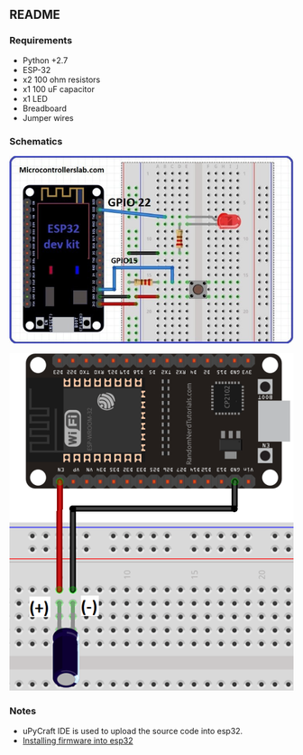 ## README

### Requirements
* Python +2.7
* ESP-32
* x2 100 ohm resistors
* x1 100 uF capacitor
* x1 LED
* Breadboard
* Jumper wires


### Schematics


![main circuit](circuit/Push-button-interfacing-with-ESP32.jpg)



![capacitor connection](circuit/esp32-capacitor-flashing-mode-automatic.png )


### Notes

* uPyCraft IDE is used to upload the source code into esp32.
* [Installing firmware into esp32](https://randomnerdtutorials.com/flash-upload-micropython-firmware-esp32-esp8266/)